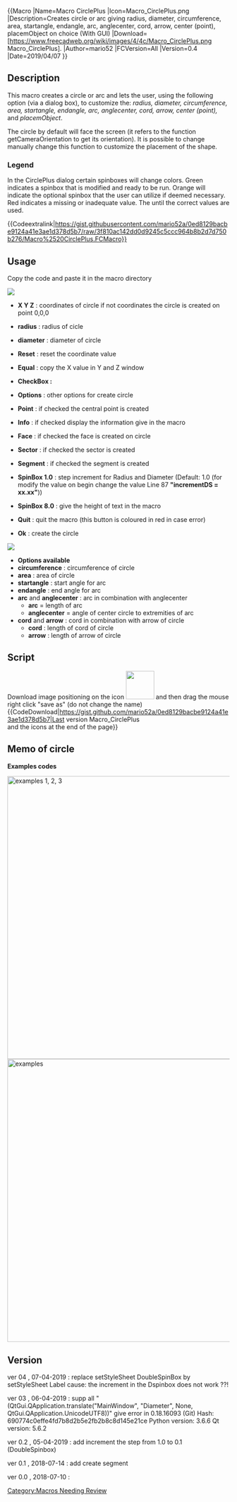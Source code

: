  {{Macro
|Name=Macro CirclePlus
|Icon=Macro_CirclePlus.png
|Description=Creates circle or arc giving radius, diameter, circumference, area, startangle, endangle, arc, anglecenter, cord, arrow, center (point), placemObject on choice (With GUI)
|Download=[https://www.freecadweb.org/wiki/images/4/4c/Macro_CirclePlus.png Macro_CirclePlus].
|Author=mario52
|FCVersion=All
|Version=0.4
|Date=2019/04/07
}}

## Description

This macro creates a circle or arc and lets the user, using the following option (via a dialog box), to customize the: *radius, diameter, circumference, area, startangle, endangle, arc, anglecenter, cord, arrow, center (point),* and *placemObject*.

The circle by default will face the screen (it refers to the function getCameraOrientation to get its orientation). It is possible to change manually change this function to customize the placement of the shape.

### Legend

In the CirclePlus dialog certain spinboxes will change colors. Green indicates a spinbox that is modified and ready to be run. Orange will indicate the optional spinbox that the user can utilize if deemed necessary. Red indicates a missing or inadequate value. The until the correct values are used.


{{Codeextralink|https://gist.githubusercontent.com/mario52a/0ed8129bacbe9124a41e3ae1d378d5b7/raw/3f810ac142dd0d9245c5ccc964b8b2d7d750b276/Macro%2520CirclePlus.FCMacro}}

## Usage

Copy the code and paste it in the macro directory

![](images/Macro_CirclePlus_00.png )

-   **X Y Z** : coordinates of circle if not coordinates the circle is created on point 0,0,0
-   **radius** : radius of cicle
-   **diameter** : diameter of circle
-   ****Reset**** : reset the coordinate value
-   ****Equal**** : copy the X value in Y and Z window
-   **CheckBox :**
-   **Options** : other options for create circle
-   **Point** : if checked the central point is created
-   **Info** : if checked display the information give in the macro
-   **Face** : if checked the face is created on circle
-   **Sector** : if checked the sector is created
-   **Segment** : if checked the segment is created
-   **SpinBox 1.0** : step increment for Radius and Diameter (Default: 1.0 (for modify the value on begin change the value Line 87 **\"incrementDS = xx.xx\"**))
-   **SpinBox 8.0** : give the height of text in the macro

-   ****Quit**** : quit the macro (this button is coloured in red in case error)
-   ****Ok**** : create the circle




![](images/Macro_CirclePlus_01.png )

-   **Options available**
-   **circumference** : circumference of circle
-   **area** : area of circle
-   **startangle** : start angle for arc
-   **endangle** : end angle for arc
-   **arc** and **anglecenter** : arc in combination with anglecenter
    -   **arc** = length of arc
    -   **anglecenter** = angle of center circle to extremities of arc
-   **cord** and **arrow** : cord in combination with arrow of circle
    -   **cord** : length of cord of circle
    -   **arrow** : length of arrow of circle




## Script

Download image positioning on the icon <img alt="" src=images/Macro_CirclePlus.png  style="width:64px;"> and then drag the mouse right click \"save as\" (do not change the name)
{{CodeDownload|https://gist.github.com/mario52a/0ed8129bacbe9124a41e3ae1d378d5b7|Last version Macro_CirclePlus <br />and the icons at the end of the page}}

## Memo of circle 

**Examples codes**

<img alt="examples 1, 2, 3" src=images/Macro_Circle_01.png  style="width:640px;">  <img alt="examples" src=images/Macro_Circle_02.png  style="width:640px;"> 

## Version

ver 04 , 07-04-2019 : replace setStyleSheet DoubleSpinBox by setStyleSheet Label cause: the increment in the Dspinbox does not work ??!

ver 03 , 06-04-2019 : supp all \"(QtGui.QApplication.translate(\"MainWindow\", \"Diameter\", None, QtGui.QApplication.UnicodeUTF8))\" give error in 0.18.16093 (Git) Hash: 690774c0effe4fd7b8d2b5e2fb2b8c8d145e21ce Python version: 3.6.6 Qt version: 5.6.2

ver 0.2 , 05-04-2019 : add increment the step from 1.0 to 0.1 (DoubleSpinbox)

ver 0.1 , 2018-07-14 : add create segment

ver 0.0 , 2018-07-10 :

[Category:Macros Needing Review](Category:Macros_Needing_Review.md)
